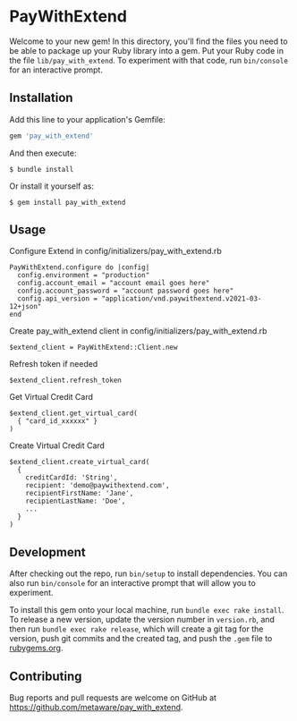 # PayWithExtend

Welcome to your new gem! In this directory, you'll find the files you need to be able to package up your Ruby library into a gem. Put your Ruby code in the file `lib/pay_with_extend`. To experiment with that code, run `bin/console` for an interactive prompt.

## Installation

Add this line to your application's Gemfile:

```ruby
gem 'pay_with_extend'
```

And then execute:

    $ bundle install

Or install it yourself as:

    $ gem install pay_with_extend

## Usage

Configure Extend in config/initializers/pay_with_extend.rb

```
PayWithExtend.configure do |config|
  config.environment = "production"
  config.account_email = "account email goes here"
  config.account_password = "account password goes here"
  config.api_version = "application/vnd.paywithextend.v2021-03-12+json"
end
```

Create pay_with_extend client in config/initializers/pay_with_extend.rb

```
$extend_client = PayWithExtend::Client.new
```

Refresh token if needed

```
$extend_client.refresh_token
```

Get Virtual Credit Card

```
$extend_client.get_virtual_card(
  { "card_id_xxxxxx" }
)
```

Create Virtual Credit Card

```
$extend_client.create_virtual_card(
  {
    creditCardId: 'String',
    recipient: 'demo@paywithextend.com',
    recipientFirstName: 'Jane',
    recipientLastName: 'Doe',
    ...
  }
)
```

## Development

After checking out the repo, run `bin/setup` to install dependencies. You can also run `bin/console` for an interactive prompt that will allow you to experiment.

To install this gem onto your local machine, run `bundle exec rake install`. To release a new version, update the version number in `version.rb`, and then run `bundle exec rake release`, which will create a git tag for the version, push git commits and the created tag, and push the `.gem` file to [rubygems.org](https://rubygems.org).

## Contributing

Bug reports and pull requests are welcome on GitHub at https://github.com/metaware/pay_with_extend.
